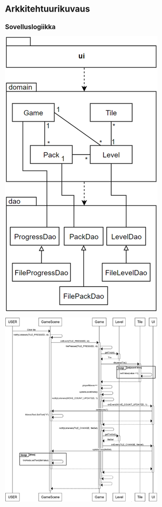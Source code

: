 # Arkkitehtuurikuvaus

## Sovelluslogiikka

![alt text](https://github.com/juhakaup/ot-harjoitustyo/blob/master/Tasata/dokumentaatio/luokkaPakkausKaavio.PNG)

![alt text](https://github.com/juhakaup/ot-harjoitustyo/blob/master/Tasata/dokumentaatio/sekvenssiClickTile.png)